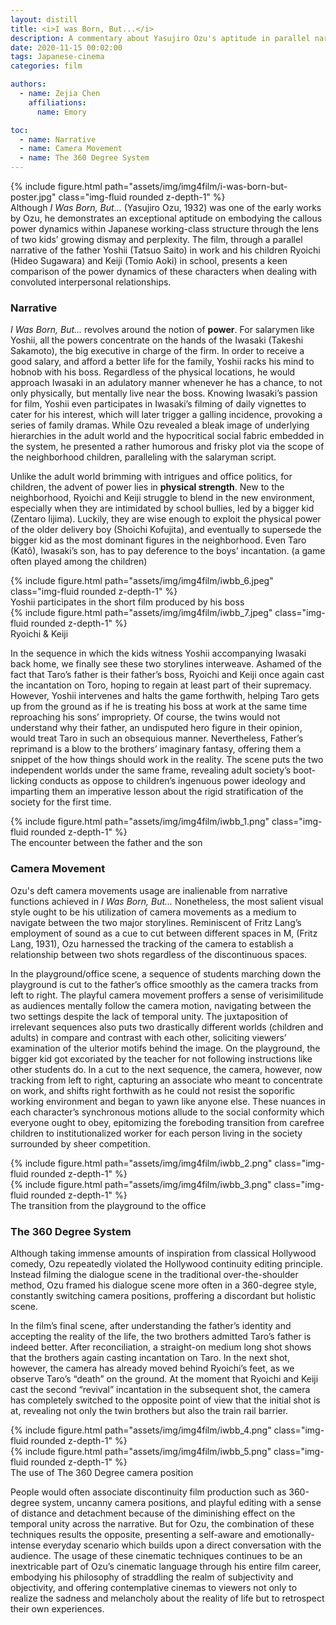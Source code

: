 ```yaml
---
layout: distill
title: <i>I was Born, But...</i>
description: A commentary about Yasujiro Ozu's aptitude in parallel narrative structure, cinematography & 360 degree system in the film <i>I was Born, But...</i>  
date: 2020-11-15 00:02:00
tags: Japanese-cinema
categories: film

authors:
  - name: Zejia Chen
    affiliations:
      name: Emory

toc:
  - name: Narrative
  - name: Camera Movement
  - name: The 360 Degree System
---
```


<div class="l-body">
  <div class="row mt-3">
      <div class="col-sm mt-3 mt-md-0">
          {% include figure.html path="assets/img/img4film/i-was-born-but-poster.jpg" class="img-fluid rounded z-depth-1" %}
      </div>
      <div class="col-sm mt-3 mt-md-0">
      Although <i>I Was Born, But…</i> (Yasujiro Ozu, 1932) was one of the early works by Ozu, he demonstrates an exceptional aptitude on embodying the callous power dynamics within Japanese working-class structure through the lens of two kids’ growing dismay and perplexity. The film, through a parallel narrative of the father Yoshii (Tatsuo Saito) in work and his children Ryoichi (Hideo Sugawara) and Keiji (Tomio Aoki) in school, presents a keen comparison of the power dynamics of these characters when dealing with convoluted interpersonal relationships. 
      </div>
  </div>
</div>

### Narrative
*I Was Born, But…* revolves around the notion of **power**. For salarymen like Yoshii, all the powers concentrate on the hands of the Iwasaki (Takeshi Sakamoto), the big executive in charge of the firm. In order to receive a good salary, and afford a better life for the family, Yoshii racks his mind to hobnob with his boss. Regardless of the physical locations, he would approach Iwasaki in an adulatory manner whenever he has a chance, to not only physically, but mentally live near the boss. Knowing Iwasaki’s passion for film, Yoshii even participates in Iwasaki’s filming of daily vignettes to cater for his interest, which will later trigger a galling incidence, provoking a series of family dramas. While Ozu revealed a bleak image of underlying hierarchies in the adult world and the hypocritical social fabric embedded in the system, he presented a rather humorous and frisky plot via the scope of the neighborhood children, paralleling with the salaryman script.

Unlike the adult world brimming with intrigues and office politics, for children, the advent of power lies in **physical strength**. New to the neighborhood, Ryoichi and Keiji struggle to blend in the new environment, especially when they are intimidated by school bullies, led by a bigger kid (Zentaro Iijima). Luckily, they are wise enough to exploit the physical power of the older delivery boy (Shoichi Kofujita), and eventually to supersede the bigger kid as the most dominant figures in the neighborhood. Even Taro (Katô), Iwasaki’s son, has to pay deference to the boys’ incantation. (a game often played among the children)

<div class="l-body">
  <div class="row mt-3">
    <div class="col-sm mt-3 mt-md-0">
        {% include figure.html path="assets/img/img4film/iwbb_6.jpeg" class="img-fluid rounded z-depth-1" %}
        <div class="caption">
        Yoshii participates in the short film produced by his boss
        </div>
    </div>
    <div class="col-sm mt-3 mt-md-0">
        {% include figure.html path="assets/img/img4film/iwbb_7.jpeg" class="img-fluid rounded z-depth-1" %}
        <div class="caption">
        Ryoichi & Keiji
        </div>
    </div>
  </div>
</div>

In the sequence in which the kids witness Yoshii accompanying Iwasaki back home, we finally see these two storylines interweave. Ashamed of the fact that Taro’s father is their father’s boss, Ryoichi and Keiji once again cast the incantation on Toro, hoping to regain at least part of their supremacy. However, Yoshii intervenes and halts the game forthwith, helping Taro gets up from the ground as if he is treating his boss at work at the same time reproaching his sons’ impropriety. Of course, the twins would not understand why their father, an undisputed hero figure in their opinion, would treat Taro in such an obsequious manner. Nevertheless, Father’s reprimand is a blow to the brothers’ imaginary fantasy, offering them a snippet of the how things should work in the reality. The scene puts the two independent worlds under the same frame, revealing adult society’s boot-licking conducts as oppose to children’s ingenuous power ideology and imparting them an imperative lesson about the rigid stratification of the society for the first time. 

<div class="l-body">
  <div class="row mt-3">
    <div class="col-sm mt-3 mt-md-0">
        {% include figure.html path="assets/img/img4film/iwbb_1.png" class="img-fluid rounded z-depth-1" %}
        <div class="caption">
        The encounter between the father and the son
        </div>
    </div>
  </div>
</div>

### Camera Movement
Ozu's deft camera movements usage are inalienable from narrative functions achieved in *I Was Born, But…* Nonetheless, the most salient visual style ought to be his utilization of camera movements as a medium to navigate between the two major storylines. Reminiscent of Fritz Lang’s employment of sound as a cue to cut between different spaces in M, (Fritz Lang, 1931), Ozu harnessed the tracking of the camera to establish a relationship between two shots regardless of the discontinuous spaces.

In the playground/office scene, a sequence of students marching down the playground is cut to the father’s office smoothly as the camera tracks from left to right. The playful camera movement proffers a sense of verisimilitude as audiences mentally follow the camera motion, navigating between the two settings despite the lack of temporal unity. The juxtaposition of irrelevant sequences also puts two drastically different worlds (children and adults) in compare and contrast with each other, soliciting viewers’ examination of the ulterior motifs behind the image. On the playground, the bigger kid got excoriated by the teacher for not following instructions like other students do. In a cut to the next sequence,  the camera, however, now tracking from left to right, capturing an associate who meant to concentrate on work, and shifts right forthwith as he could not resist the soporific working environment and began to yawn like anyone else. These nuances in each character’s synchronous motions allude to the social conformity which everyone ought to obey, epitomizing the foreboding transition from carefree children to institutionalized worker for each person living in the society surrounded by sheer competition.

<div class="l-body">
  <div class="row mt-3">
    <div class="col-sm mt-3 mt-md-0">
        {% include figure.html path="assets/img/img4film/iwbb_2.png" class="img-fluid rounded z-depth-1" %}
    </div>
    <div class="col-sm mt-3 mt-md-0">
        {% include figure.html path="assets/img/img4film/iwbb_3.png" class="img-fluid rounded z-depth-1" %}
    </div>
  </div>
  <div class="caption">
      The transition from the playground to the office
  </div>
</div>

### The 360 Degree System
Although taking immense amounts of inspiration from classical Hollywood comedy, Ozu repeatedly violated the Hollywood continuity editing principle. Instead filming the dialogue scene in the traditional over-the-shoulder method, Ozu framed his dialogue scene more often in a 360-degree style, constantly switching camera positions, proffering a discordant but holistic scene.

In the film’s final scene, after understanding the father’s identity and accepting the reality of the life, the two brothers admitted Taro’s father is indeed better. After reconciliation, a straight-on medium long shot shows that the brothers again casting incantation on Taro. In the next shot, however, the camera has already moved behind Ryoichi’s feet, as we observe Taro’s “death” on the ground. At the moment that Ryoichi and Keiji cast the second “revival” incantation in the subsequent shot, the camera has completely switched to the opposite point of view that the initial shot is at, revealing not only the twin brothers but also the train rail barrier. 

<div class="l-body">
  <div class="row mt-3">
    <div class="col-sm mt-3 mt-md-0">
        {% include figure.html path="assets/img/img4film/iwbb_4.png" class="img-fluid rounded z-depth-1" %}
    </div>
    <div class="col-sm mt-3 mt-md-0">
        {% include figure.html path="assets/img/img4film/iwbb_5.png" class="img-fluid rounded z-depth-1" %}
    </div>
  </div>
  <div class="caption">
      The use of The 360 Degree camera position
  </div>
</div>

People would often associate discontinuity film production such as 360-degree system, uncanny camera positions, and playful editing with a sense of distance and detachment because of the diminishing effect on the temporal unity across the narrative. But for Ozu, the combination of these techniques results the opposite, presenting a self-aware and emotionally-intense everyday scenario which builds upon a direct conversation with the audience. The usage of these cinematic techniques continues to be an inextricable part of Ozu’s cinematic language through his entire film career, embodying his philosophy of straddling the realm of subjectivity and objectivity, and offering contemplative cinemas to viewers not only to realize the sadness and melancholy about the reality of life but to retrospect their own experiences.

